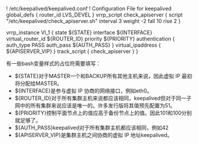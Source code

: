 ! /etc/keepalived/keepalived.conf
! Configuration File for keepalived
global_defs {
    router_id LVS_DEVEL
}
vrrp_script check_apiserver {
  script "/etc/keepalived/check_apiserver.sh"
  interval 3
  weight -2
  fall 10
  rise 2
}

vrrp_instance VI_1 {
    state ${STATE}
    interface ${INTERFACE}
    virtual_router_id ${ROUTER_ID}
    priority ${PRIORITY}
    authentication {
        auth_type PASS
        auth_pass ${AUTH_PASS}
    }
    virtual_ipaddress {
        ${APISERVER_VIP}
    }
    track_script {
        check_apiserver
    }
}

有一些bash变量样式的占位符需要填写：

- ${STATE}对于MASTER一个和BACKUP所有其他主机来说，因此虚拟 IP 最初将分配给MASTER。
- ${INTERFACE}是参与虚拟 IP 协商的网络接口，例如eth0。
- ${ROUTER_ID}对于所有集群主机来说都应该相同，keepalived但对于同一子网中的所有集群来说应该是唯一的。许多发行版将其值预先配置为51。
- ${PRIORITY}控制平面节点上的值应高于备份节点上的值。因此101和100分别就足够了。
- ${AUTH_PASS}keepalived对于所有集群主机都应该相同，例如42
- ${APISERVER_VIP}是集群主机之间协商的虚拟 IP 地址keepalived。
